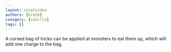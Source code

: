 ```yaml
---
layout: singleidea
authors: [krm26]
category: [vanilla]
tags: []
---
```

A cursed bag of tricks can be applied at monsters to eat them up, which will add one charge to the bag.
